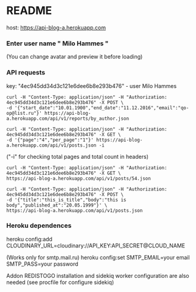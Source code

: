 # README
host: https://api-blog-a.herokuapp.com

### Enter user name " Milo Hammes "

(You can change avatar and preview it before loading)


### API requests

key: "4ec945dd34d3c121e6dee6b8e293b476" - user Milo Hammes
```
curl -H "Content-Type: application/json" -H "Authorization: 4ec945dd34d3c121e6dee6b8e293b476" -X POST \
-d '{"start_date":"10.01.1900","end_date":"11.12.2016","email":"qo-op@list.ru"}' https://api-blog-a.herokuapp.com/api/v1/reports/by_author.json
```
```
curl -H "Content-Type: application/json" -H "Authorization: 4ec945dd34d3c121e6dee6b8e293b476" -X GET \
-d '{"page":"4","per_page":"1"}' https://api-blog-a.herokuapp.com/api/v1/posts.json -i 
```
("-i" for checking total pages and total count in headers)
```
curl -H "Content-Type: application/json" -H "Authorization: 4ec945dd34d3c121e6dee6b8e293b476" -X GET \
https://api-blog-a.herokuapp.com/api/v1/posts/54.json
```
```
curl -H "Content-Type: application/json" -H "Authorization: 4ec945dd34d3c121e6dee6b8e293b476" -X POST \
-d '{"title":"this_is_title","body":"this is body","published_at":"20.05.1999"}' \
https://api-blog-a.herokuapp.com/api/v1/posts.json
```

### Heroku dependences

heroku config:add CLOUDINARY_URL=cloudinary://API_KEY:API_SECRET@CLOUD_NAME

(Works only for smtp.mail.ru)
heroku config:set SMTP_EMAIL=your email SMTP_PASS=your password

Addon REDISTOGO installation and sidekiq worker configuration are also needed (see procfile for configure sidekiq)